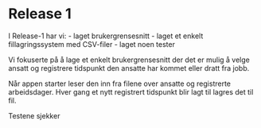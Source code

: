 # Release 1

I Release-1 har vi:
    - laget brukergrensesnitt
    - laget et enkelt fillagringssystem med CSV-filer
    - laget noen tester

Vi fokuserte på å lage et enkelt brukergrensesnitt der det er mulig å velge ansatt og registrere tidspunkt den ansatte har kommet eller dratt fra jobb. 

Når appen starter leser den inn fra filene over ansatte og registrerte arbeidsdager. 
Hver gang et nytt registrert tidspunkt blir lagt til lagres det til fil.

Testene sjekker
